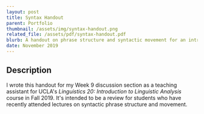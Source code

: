 ```yaml
---
layout: post
title: Syntax Handout
parent: Portfolio
thumbnail: /assets/img/syntax-handout.png
related_file: /assets/pdf/syntax-handout.pdf
blurb: A handout on phrase structure and syntactic movement for an introductory linguistics class.
date: November 2019
---
```


## Description

I wrote this handout for my Week 9 discussion section as a teaching assistant for UCLA's *Linguistics 20: Introduction to Linguistic Analysis* course in Fall 2019. It's intended to be a review for students who have recently attended lectures on syntactic phrase structure and movement.
